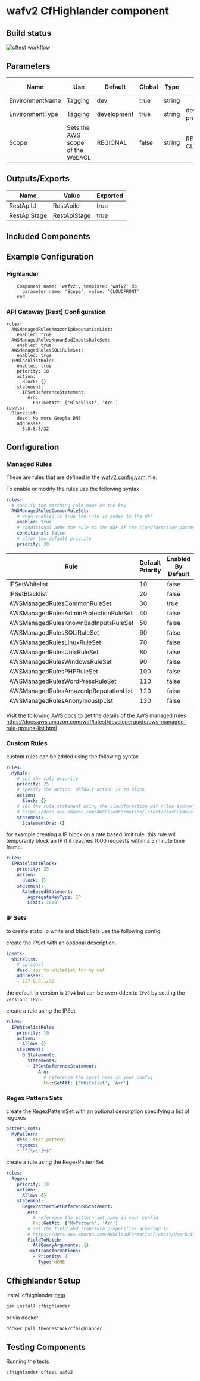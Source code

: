 # wafv2 CfHighlander component

## Build status
![cftest workflow](https://github.com/theonestack/hl-component-wafv2/actions/workflows/rspec.yaml/badge.svg)
## Parameters

| Name | Use | Default | Global | Type | Allowed Values |
| ---- | --- | ------- | ------ | ---- | -------------- |
| EnvironmentName | Tagging | dev | true | string
| EnvironmentType | Tagging | development | true | string | development / production
| Scope | Sets the AWS scope of the WebACL | REGIONAL | false | string | REGIONAL / CLOUDFRONT
## Outputs/Exports

| Name | Value | Exported |
| ---- | ----- | -------- |
| RestApiId | RestApiId | true
| RestApiStage | RestApiStage | true

## Included Components
<none>

## Example Configuration
### Highlander
```
    Component name: 'wafv2', template: 'wafv2' do
      parameter name: 'Scope', value: 'CLOUDFRONT'
    end
```
### API Gateway (Rest) Configuration
```
rules:
  AWSManagedRulesAmazonIpReputationList:
    enabled: true
  AWSManagedRulesKnownBadInputsRuleSet:
    enabled: true
  AWSManagedRulesSQLiRuleSet:
    enabled: true
  IPBlacklistRule:
    enabled: true
    priority: 10
    action:
      Block: {}
    statement:
      IPSetReferenceStatement:
        Arn:
          Fn::GetAtt: ['Blacklist', 'Arn']
ipsets:
  Blacklist:
    desc: No more Google DNS
    addresses:
    - 8.8.8.8/32

```

## Configuration

### Managed Rules

These are rules that are defined in the [wafv2.config.yaml](wafv2.config.yaml) file.

To enable or modify the rules use the following syntax

```yml
rules:
  # specify the matching rule name as the key
  AWSManagedRulesCommonRuleSet:
    # when enabled is true the rule is added to the WAF
    enabled: true
    # conditional adds the rule to the WAF if the cloudformation parameter to enable the rule is set to 'true' at runtime
    conditional: false
    # alter the default priority
    priority: 30
```

| Rule | Default Priority | Enabled By Default | AWS Managed |
| ---- | ---------------- | ------------------ | ----------- |
| IPSetWhitelist | 10 | false | false |
| IPSetBlacklist | 20 | false | false |
| AWSManagedRulesCommonRuleSet | 30 | true | true |
| AWSManagedRulesAdminProtectionRuleSet | 40 | false | true |
| AWSManagedRulesKnownBadInputsRuleSet | 50 | false | true |
| AWSManagedRulesSQLiRuleSet | 60 | false | true |
| AWSManagedRulesLinuxRuleSet | 70 | false | true |
| AWSManagedRulesUnixRuleSet | 80 | false | true |
| AWSManagedRulesWindowsRuleSet | 90 | false | true |
| AWSManagedRulesPHPRuleSet | 100 | false | true |
| AWSManagedRulesWordPressRuleSet | 110 | false | true |
| AWSManagedRulesAmazonIpReputationList | 120 | false | true |
| AWSManagedRulesAnonymousIpList | 130 | false | true |

Visit the following AWS docs to get the details of the AWS managed rules
https://docs.aws.amazon.com/waf/latest/developerguide/aws-managed-rule-groups-list.html

### Custom Rules

custom rules can be added using the following syntax

```yaml
rules:
  MyRule:
    # set the rule priority
    priority: 25
    # specify the action, default action is to block
    action:
      Block: {}
    # set the rule statement using the cloudformation waf rules syntax
    # https://docs.aws.amazon.com/AWSCloudFormation/latest/UserGuide/aws-properties-wafv2-webacl-statementone.html
    statement:
      StatementOne: {}
```

for example creating a IP block on a rate based limit rule.
this rule will temporarily block an IP if it reaches 1000 requests within a 5 minute time frame.

```yaml
rules:
  IPRatelimitBlock:
    priority: 25
    action:
      Block: {}
    statement:
      RateBasedStatement:
        AggregateKeyType: IP
        Limit: 1000
```

### IP Sets

to create static ip white and black lists use the following config:

create the IPSet with an optional description. 

```yaml
ipsets:
  Whitelist:
    # optional
    desc: ips to whitelist for my waf
    addresses:
    - 127.0.0.1/32
```
the default ip version is `IPv4` but can be overridden to `IPv6` by setting the `version: IPv6`.

create a rule using the IPSet

```yaml
rules:
  IPWhitelistRule:
    priority: 10
    action:
      Allow: {}
    statement: 
      OrStatement:
        Statements:
        - IPSetReferenceStatement:
            Arn: 
              # reference the ipset name in your config
              Fn::GetAtt: ['Whitelist', 'Arn']
```

### Regex Pattern Sets

create the RegexPatternSet with an optional description specifying a list of regexes

```yaml
pattern_sets:
  MyPattern:
    desc: test pattern
    regexes:
    - '^[\w\-]+$'
```

create a rule using the RegexPatternSet

```yaml
rules:
  Regex:
    priority: 10
    action:
      Allow: {}
    statement: 
      RegexPatternSetReferenceStatement:
        Arn:
          # reference the pattern set name in your config
          Fn::GetAtt: ['MyPattern', 'Arn']
        # set the field amd transform properities acording to 
        # https://docs.aws.amazon.com/AWSCloudFormation/latest/UserGuide/aws-properties-wafv2-webacl-fieldtomatch.html
        FieldToMatch:
          AllQueryArguments: {}
        TextTransformations:
          - Priority: 1
            Type: NONE
```

## Cfhighlander Setup

install cfhighlander [gem](https://github.com/theonestack/cfhighlander)

```bash
gem install cfhighlander
```

or via docker

```bash
docker pull theonestack/cfhighlander
```
## Testing Components

Running the tests

```bash
cfhighlander cftest wafv2
```